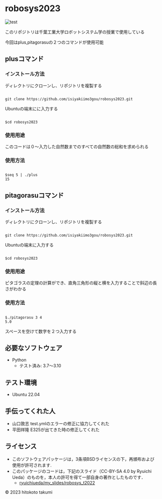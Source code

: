 # robosys2023

![test](https://github.com/isiyakiimo3gou/robosys2023/actions/workflows/test.yml/badge.svg)

このリポジトリは千葉工業大学ロボットシステム学の授業で使用している

今回はplus,pitagorasuの２つのコマンドが使用可能

## plusコマンド

### インストール方法

ディレクトリにクローンし、リポジトリを複製する
```

git clone https://github.com/isiyakiimo3gou/robosys2023.git

```

Ubuntuの端末にに入力する
```

$cd robosys2023

```


### 使用用途

このコードは０～入力した自然数までのすべての自然数の総和を求められる

### 使用方法

```

$seq 5 | ./plus
15

```

## pitagorasuコマンド

### インストール方法


ディレクトリにクローンし、リポジトリを複製する
```

git clone https://github.com/isiyakiimo3gou/robosys2023.git

```

Ubuntuの端末に入力する
```

$cd robosys2023

```

### 使用用途

ピタゴラスの定理の計算ができ、直角三角形の縦と横を入力することで斜辺の長さがわかる

### 使用方法

```

$./pitagorasu 3 4
5.0

```
スペースを空けて数字を２つ入力する

## 必要なソフトウェア
* Python
  * テスト済み: 3.7〜3.10

## テスト環境
* Ubuntu 22.04

## 手伝ってくれた人

* 山口敦志 test.ymlのエラーの修正に協力してくれた
* 平田祥隆 E325が出てきた時の修正してくれた

## ライセンス

* このソフトウェアパッケージは，3条項BSDライセンスの下，再頒布および使用が許可されます.
* このパッケージのコードは，下記のスライド（CC-BY-SA 4.0 by Ryuichi Ueda）のものを，本人の許可を得て一部自身の著作としたものです．
	* [ryuichiueda/my_slides/robosys_t2022](https://github.com/ryuichiueda/my_slides/tree/master/robosys_2022)

© 2023 hitokoto takumi
